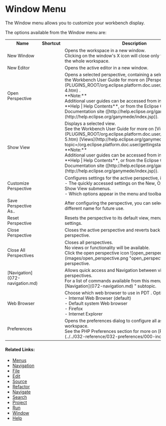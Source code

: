# Window Menu

<!--context:window-->

The Window menu allows you to customize your workbench display.

The options available from the Window menu are:

<table>
<tr><th>Name</th>
<th>Shortcut</th>
<th>Description</th></tr>
<tr><td>New Window</td>
<td></td>
<td>Opens the workspace in a new window.
<br />
Clicking on the window's X icon will close only that window and not the whole workspace.</td></tr>
<tr><td>New Editor</td>
<td></td>
<td>Opens the active editor in a new window.</td></tr>
<tr><td>Open Perspective</td>
<td></td>
<td>Opens a selected perspective, containing a selection of views.
See the Workbench User Guide for more on [Perspectives](PLUGINS_ROOT/org.eclipse.platform.doc.user/concepts/concepts-4.htm) .
<br />
**Note:**
<br />
Additional user guides can be accessed from inside PDT by going to **Help | Help Contents**, or from the Eclipse Online Documentation site ([http://help.eclipse.org/ganymede/index.jsp](http://help.eclipse.org/ganymede/index.jsp)).
</td></tr>
<tr><td>Show View</td>
<td></td>
<td>Displays a selected view.
<br />
See the Workbench User Guide for more on [Views](PLUGINS_ROOT/org.eclipse.platform.doc.user/concepts/concepts-5.htm) [Views](http://help.eclipse.org/ganymede/index.jsp?topic=/org.eclipse.platform.doc.user/gettingstarted/qs-02e.htm) .
<br />
**Note:**
<br />
Additional user guides can be accessed from inside PDT by going to **Help | Help Contents**, or from the Eclipse Online Documentation site ([http://help.eclipse.org/ganymede/index.jsp](http://help.eclipse.org/ganymede/index.jsp)).
</td></tr>
<tr><td>Customize Perspective</td>
<td></td>
<td>Configures settings for the active perspective, including settings for:
<br />
- The quickly accessed settings on the New, Open Perspective and Show View submenus.
<br />
- Which options appear in the menu and toolbar.</td></tr>
<tr><td>Save Perspective As..</td>
<td></td>
<td>After configuring the perspective, you can select to save it under a different name for future use.</td></tr>
<tr><td>Reset Perspective</td>
<td></td>
<td>Resets the perspective to its default view, menu bar and toolbar settings.</td></tr>
<tr><td>Close Perspective</td>
<td></td>
<td>Closes the active perspective and reverts back to the last viewed perspective.</td></tr>
<tr><td>Close All Perspectives</td>
<td></td>
<td>Closes all perspectives.
<br />
No views or functionality will be available.
<br />
Click the open perspective icon ![open_perspective.png](images/open_perspective.png "open_perspective.png") to open a perspective.</td></tr>
<tr><td>[Navigation](072-navigation.md)</td>
<td></td>
<td>Allows quick access and Navigation between views and perspectives.
<br />
For a list of commands available from this menu option, see the " [Navigation](072-navigation.md) " subtopic.</td></tr>
<tr><td>Web Browser</td>
<td></td>
<td>Choose which web browser to use in PDT . Options are:
<br />
- Internal Web Browser (default)
<br />
- Default system Web browser
<br />
- Firefox
<br />
- Internet Explorer</td></tr>
<tr><td>Preferences</td>
<td></td>
<td>Opens the preferences dialog to configure all aspects of the workspace.
<br />
See the PHP Preferences section for more on [PHP Preferences](../../032-reference/032-preferences/000-index.md) .</td></tr>
</table>

<!--links-start-->

#### Related Links:

 * [Menus](000-index.md)
 * [Navigation](072-navigation.md)
 * [File](008-file/000-index.md)
 * [Edit](016-edit.md)
 * [Source](024-source.md)
 * [Refactor](032-refactor.md)
 * [Navigate](040-navigate.md)
 * [Search](048-search.md)
 * [Project](056-project.md)
 * [Run](064-run.md)
 * [Window](080-window.md)
 * [Help](088-help.md)

<!--links-end-->
